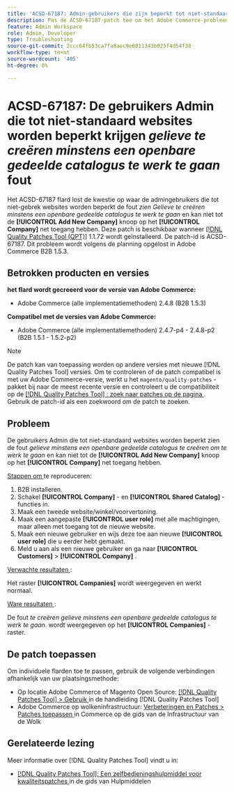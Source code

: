 ```yaml
---
title: 'ACSD-67187: Admin-gebruikers die zijn beperkt tot niet-standaard websites krijgen *Maak ten minste een openbare gedeelde catalogus om door te gaan* fout'
description: Pas de ACSD-67187-patch toe om het Adobe Commerce-probleem op te lossen waarbij beheerders die zijn beperkt tot websites die niet standaard zijn, de fout "Maak ten minste een openbare gedeelde catalogus om door te gaan" zien en u hebt geen toegang tot de knop "Nieuw bedrijf toevoegen" op het bedrijfsraster.
feature: Admin Workspace
role: Admin, Developer
type: Troubleshooting
source-git-commit: 2ccc64fb53ca7fa8aec9e0811343b025f4d54f38
workflow-type: tm+mt
source-wordcount: '405'
ht-degree: 0%

---
```



# ACSD-67187: De gebruikers Admin die tot niet-standaard websites worden beperkt krijgen *gelieve te creëren minstens een openbare gedeelde catalogus te werk te gaan* fout

Het ACSD-67187 flard lost de kwestie op waar de admingebruikers die tot niet-gebrek websites worden beperkt de fout *zien Gelieve te creëren minstens een openbare gedeelde catalogus te werk te gaan* en kan niet tot de **[!UICONTROL Add New Company]** knoop op het **[!UICONTROL Company]** net toegang hebben. Deze patch is beschikbaar wanneer [[!DNL Quality Patches Tool (QPT)]](/help/tools/quality-patches-tool/quality-patches-tool-to-self-serve-quality-patches.md) 1.1.72 wordt geïnstalleerd. De patch-id is ACSD-67187. Dit probleem wordt volgens de planning opgelost in Adobe Commerce B2B 1.5.3.

## Betrokken producten en versies

**het flard wordt gecreeerd voor de versie van Adobe Commerce:**

* Adobe Commerce (alle implementatiemethoden) 2.4.8 (B2B 1.5.3)

**Compatibel met de versies van Adobe Commerce:**

* Adobe Commerce (alle implementatiemethoden) 2.4.7-p4 - 2.4.8-p2 (B2B 1.5.1 - 1.5.2-p2)

>[!NOTE]
>
>De patch kan van toepassing worden op andere versies met nieuwe [!DNL Quality Patches Tool] versies. Om te controleren of de patch compatibel is met uw Adobe Commerce-versie, werkt u het `magento/quality-patches` -pakket bij naar de meest recente versie en controleert u de compatibiliteit op de [[!DNL Quality Patches Tool] : zoek naar patches op de pagina ](https://experienceleague.adobe.com/tools/commerce-quality-patches/index.html) . Gebruik de patch-id als een zoekwoord om de patch te zoeken.

## Probleem

De gebruikers Admin die tot niet-standaard websites worden beperkt zien de fout *gelieve minstens een openbare gedeelde catalogus te creëren om te werk te gaan* en kan niet tot de **[!UICONTROL Add New Company]** knoop op het **[!UICONTROL Company]** net toegang hebben.

<u> Stappen om </u> te reproduceren:

1. B2B installeren.
1. Schakel **[!UICONTROL Company]** - en **[!UICONTROL Shared Catalog]** -functies in.
1. Maak een tweede website/winkel/voorvertoning.
1. Maak een aangepaste **[!UICONTROL user role]** met alle machtigingen, maar alleen met toegang tot de nieuwe website.
1. Maak een nieuwe gebruiker en wijs deze toe aan nieuwe **[!UICONTROL user role]** die u eerder hebt gemaakt.
1. Meld u aan als een nieuwe gebruiker en ga naar **[!UICONTROL Customers]** > **[!UICONTROL Company]** .

<u> Verwachte resultaten </u>:

Het raster **[!UICONTROL Companies]** wordt weergegeven en werkt normaal.

<u> Ware resultaten </u>:

De fout *te creëren gelieve minstens een openbare gedeelde catalogus te werk te gaan.* wordt weergegeven op het **[!UICONTROL Companies]** -raster.

## De patch toepassen

Om individuele flarden toe te passen, gebruik de volgende verbindingen afhankelijk van uw plaatsingsmethode:

* Op locatie Adobe Commerce of Magento Open Source: [[!DNL Quality Patches Tool] > Gebruik ](/help/tools/quality-patches-tool/usage.md) in de handleiding [!DNL Quality Patches Tool]
* Adobe Commerce op wolkeninfrastructuur: [ Verbeteringen en Patches > Patches toepassen ](https://experienceleague.adobe.com/docs/commerce-cloud-service/user-guide/develop/upgrade/apply-patches.html) in Commerce op de gids van de Infrastructuur van de Wolk

## Gerelateerde lezing

Meer informatie over [!DNL Quality Patches Tool] vindt u in:

* [[!DNL Quality Patches Tool]: Een zelfbedieningshulpmiddel voor kwaliteitspatches ](/help/tools/quality-patches-tool/quality-patches-tool-to-self-serve-quality-patches.md) in de gids van Hulpmiddelen
